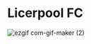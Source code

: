 # Licerpool FC

![ezgif com-gif-maker (2)](https://user-images.githubusercontent.com/54548249/115240227-31ba7880-a128-11eb-9d63-611ed311aa0a.gif)
